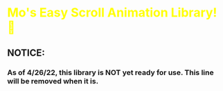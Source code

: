 # <font color="yellow">Mo's <b>Easy Scroll Animation</b> Library!  🚀</font>


## <b>NOTICE</b>:
### As of 4/26/22, this library is NOT yet ready for use. This line will be removed when it is.